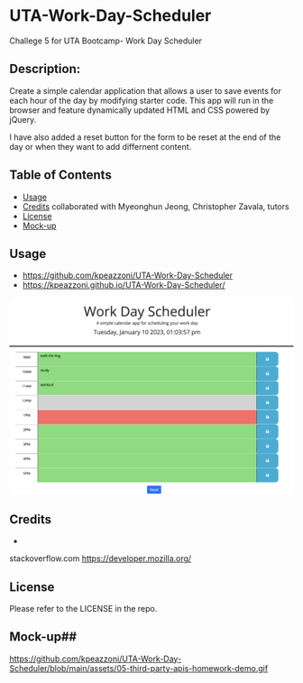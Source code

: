 # UTA-Work-Day-Scheduler
Challege 5 for UTA Bootcamp- Work Day Scheduler


## Description:
Create a simple calendar application that allows a user to save events for each hour of the day by modifying starter code. This app will run in the browser and feature dynamically updated HTML and CSS powered by jQuery.

I have also added a reset button for the form to be reset at the end of the day or when they want to add differnent content. 



## Table of Contents

- [Usage](#usage)
- [Credits](#credits) collaborated with Myeonghun Jeong, Christopher Zavala, tutors
- [License](#license)
- [Mock-up](#mock-up)

## Usage
- https://github.com/kpeazzoni/UTA-Work-Day-Scheduler
- https://kpeazzoni.github.io/UTA-Work-Day-Scheduler/


![Alt text](assets/Screen%20Shot.png)



## Credits
- 
stackoverflow.com
https://developer.mozilla.org/


## License

Please refer to the LICENSE in the repo.



## Mock-up##
https://github.com/kpeazzoni/UTA-Work-Day-Scheduler/blob/main/assets/05-third-party-apis-homework-demo.gif

